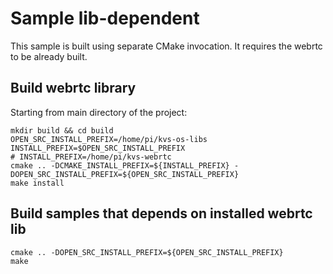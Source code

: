 # Sample lib-dependent

This sample is built using separate CMake invocation. It requires 
the webrtc to be already built.

## Build webrtc library

Starting from main directory of the project:
```
mkdir build && cd build
OPEN_SRC_INSTALL_PREFIX=/home/pi/kvs-os-libs
INSTALL_PREFIX=$OPEN_SRC_INSTALL_PREFIX
# INSTALL_PREFIX=/home/pi/kvs-webrtc
cmake .. -DCMAKE_INSTALL_PREFIX=${INSTALL_PREFIX} -DOPEN_SRC_INSTALL_PREFIX=${OPEN_SRC_INSTALL_PREFIX}
make install
```

## Build samples that depends on installed webrtc lib


```
cmake .. -DOPEN_SRC_INSTALL_PREFIX=${OPEN_SRC_INSTALL_PREFIX}
make

```
